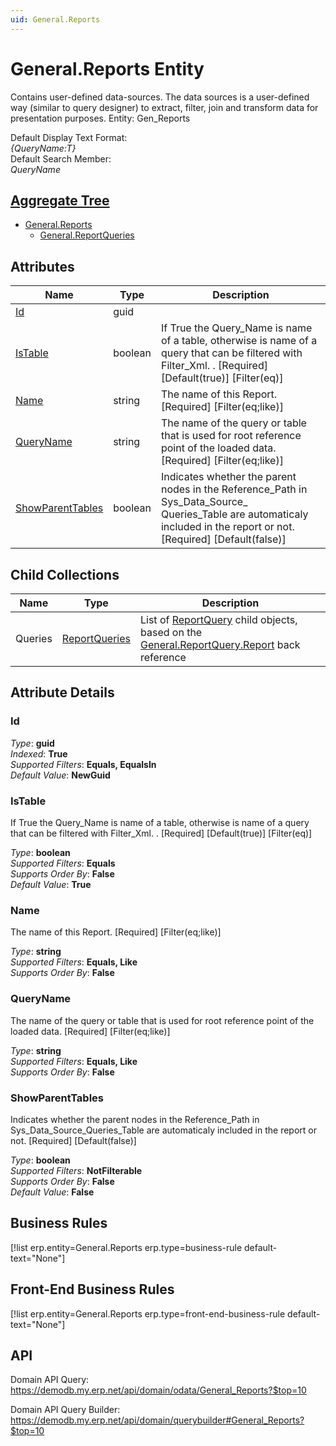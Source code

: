```yaml
---
uid: General.Reports
---
```

# General.Reports Entity

Contains user-defined data-sources. The data sources is a user-defined way (similar to query designer) to extract, filter, join and transform data for presentation purposes. Entity: Gen_Reports

Default Display Text Format:  
_{QueryName:T}_  
Default Search Member:  
_QueryName_  

## [Aggregate Tree](xref:aggregates)  
* [General.Reports](General.Reports.md)  
  * [General.ReportQueries](General.ReportQueries.md)  

## Attributes

| Name | Type | Description |
| ---- | ---- | --- |
| [Id](General.Reports.md#id) | guid |  
| [IsTable](General.Reports.md#istable) | boolean | If True the Query_Name is name of a table, otherwise is name of a query that can be filtered with Filter_Xml. . [Required] [Default(true)] [Filter(eq)] 
| [Name](General.Reports.md#name) | string | The name of this Report. [Required] [Filter(eq;like)] 
| [QueryName](General.Reports.md#queryname) | string | The name of the query or table that is used for root reference point of the loaded data. [Required] [Filter(eq;like)] 
| [ShowParentTables](General.Reports.md#showparenttables) | boolean | Indicates whether the parent nodes in the Reference_Path in Sys_Data_Source_<br />Queries_Table are automaticaly included in the report or not. [Required] [Default(false)] 

## Child Collections

| Name | Type | Description |
| ---- | ---- | --- |
| Queries | [ReportQueries](General.ReportQueries.md) | List of [ReportQuery](General.ReportQueries.md) child objects, based on the [General.ReportQuery.Report](General.ReportQueries.md#report) back reference 


## Attribute Details

### Id

_Type_: **guid**  
_Indexed_: **True**  
_Supported Filters_: **Equals, EqualsIn**  
_Default Value_: **NewGuid**  

### IsTable

If True the Query_Name is name of a table, otherwise is name of a query that can be filtered with Filter_Xml. . [Required] [Default(true)] [Filter(eq)]

_Type_: **boolean**  
_Supported Filters_: **Equals**  
_Supports Order By_: **False**  
_Default Value_: **True**  

### Name

The name of this Report. [Required] [Filter(eq;like)]

_Type_: **string**  
_Supported Filters_: **Equals, Like**  
_Supports Order By_: **False**  

### QueryName

The name of the query or table that is used for root reference point of the loaded data. [Required] [Filter(eq;like)]

_Type_: **string**  
_Supported Filters_: **Equals, Like**  
_Supports Order By_: **False**  

### ShowParentTables

Indicates whether the parent nodes in the Reference_Path in Sys_Data_Source_Queries_Table are automaticaly included in the report or not. [Required] [Default(false)]

_Type_: **boolean**  
_Supported Filters_: **NotFilterable**  
_Supports Order By_: **False**  
_Default Value_: **False**  



## Business Rules

[!list erp.entity=General.Reports erp.type=business-rule default-text="None"]

## Front-End Business Rules

[!list erp.entity=General.Reports erp.type=front-end-business-rule default-text="None"]

## API

Domain API Query:
<https://demodb.my.erp.net/api/domain/odata/General_Reports?$top=10>

Domain API Query Builder:
<https://demodb.my.erp.net/api/domain/querybuilder#General_Reports?$top=10>

